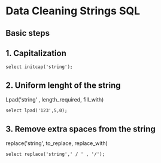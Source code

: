 # Data Cleaning Strings SQL

## Basic steps 
## 1. Capitalization 

``` 
select initcap('string');
```

## 2. Uniform lenght of the string
  Lpad('string' , length_required, fill_with)
```
select lpad('123',5,0);
```
## 3. Remove extra spaces from the string
replace('string', to_replace, replace_with)
```
select replace('string',' / ' , '/');
```

